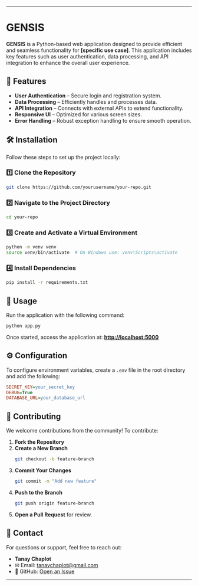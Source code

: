 
---

# GENSIS  

**GENSIS** is a Python-based web application designed to provide efficient and seamless functionality for **[specific use case]**. This application includes key features such as user authentication, data processing, and API integration to enhance the overall user experience.  

## 🚀 Features  

- **User Authentication** – Secure login and registration system.  
- **Data Processing** – Efficiently handles and processes data.  
- **API Integration** – Connects with external APIs to extend functionality.  
- **Responsive UI** – Optimized for various screen sizes.  
- **Error Handling** – Robust exception handling to ensure smooth operation.  

## 🛠 Installation  

Follow these steps to set up the project locally:  

### 1️⃣ Clone the Repository  
```bash
git clone https://github.com/yourusername/your-repo.git
```  

### 2️⃣ Navigate to the Project Directory  
```bash
cd your-repo
```  

### 3️⃣ Create and Activate a Virtual Environment  
```bash
python -m venv venv
source venv/bin/activate  # On Windows use: venv\Scripts\activate
```  

### 4️⃣ Install Dependencies  
```bash
pip install -r requirements.txt
```  

## 🚀 Usage  

Run the application with the following command:  
```bash
python app.py
```  
Once started, access the application at: **[http://localhost:5000](http://localhost:5000)**  

## ⚙ Configuration  

To configure environment variables, create a `.env` file in the root directory and add the following:  
```ini
SECRET_KEY=your_secret_key
DEBUG=True
DATABASE_URL=your_database_url
```  

## 🤝 Contributing  

We welcome contributions from the community! To contribute:  

1. **Fork the Repository**  
2. **Create a New Branch**  
   ```bash
   git checkout -b feature-branch
   ```  
3. **Commit Your Changes**  
   ```bash
   git commit -m "Add new feature"
   ```  
4. **Push to the Branch**  
   ```bash
   git push origin feature-branch
   ```  
5. **Open a Pull Request** for review.  

## 📩 Contact  

For questions or support, feel free to reach out:  

- **Tanay Chaplot**  
- ✉ Email: [tanaychaplot@gmail.com](mailto:tanaychaplot@gmail.com)  
- 🐙 GitHub: [Open an Issue](https://github.com/yourusername/your-repo/issues)  

---
